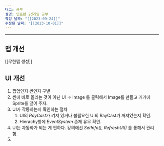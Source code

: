 ```yaml
---
태그: 공부
설명: 인프런 2d게임 공부
작성 날짜: "[[2023-09-24]]"
수정된 날짜: "[[2023-10-01]]"
---
```


---

## 맵 개선

[[무한맵 생성]] 


## UI 개선

1. 팝업인지 씬인지 구별
2. 씬에 바로 올리는 것이 아닌 UI -> Image 를 클릭해서 Image를 만들고 거기에 Sprite를 덮어 주자.
3. UI가 작동하는지 확인하는 절차
	1.  UI의 *RayCast*가 켜져 있거나 불필요한 UI의 RayCast가 꺼져있는지 확인.
	2. Hierachy창에 *EventSystem* 존재 유무 확인.
4. UI는 자동화가 되는 게 편하다. 강의에선 *SetInfo(), RefreshUI()* 를 통해서 관리함.
5. 
	
